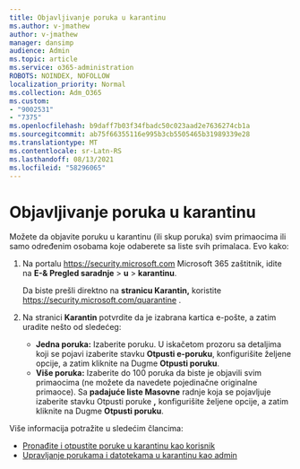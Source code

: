 ```yaml
---
title: Objavljivanje poruka u karantinu
ms.author: v-jmathew
author: v-jmathew
manager: dansimp
audience: Admin
ms.topic: article
ms.service: o365-administration
ROBOTS: NOINDEX, NOFOLLOW
localization_priority: Normal
ms.collection: Adm_O365
ms.custom:
- "9002531"
- "7375"
ms.openlocfilehash: b9daff7b03f34fbadc50c023aad2e7636274cb1a
ms.sourcegitcommit: ab75f66355116e995b3cb5505465b31989339e28
ms.translationtype: MT
ms.contentlocale: sr-Latn-RS
ms.lasthandoff: 08/13/2021
ms.locfileid: "58296065"
---
```

# <a name="release-quarantined-messages"></a>Objavljivanje poruka u karantinu

Možete da objavite poruku u karantinu (ili skup poruka) svim primaocima ili samo određenim osobama koje odaberete sa liste svih primalaca. Evo kako:

1. Na portalu <https://security.microsoft.com> Microsoft 365 zaštitnik, idite na **E-& Pregled saradnje** \> **u** \> **karantinu**.

   Da biste prešli direktno na **stranicu Karantin,** koristite <https://security.microsoft.com/quarantine> .

2. Na stranici **Karantin** potvrdite  da je izabrana kartica e-pošte, a zatim uradite nešto od sledećeg:
   - **Jedna poruka:** Izaberite poruku. U iskačetom prozoru sa detaljima koji se pojavi izaberite stavku **Otpusti e-poruku**, konfigurišite željene opcije, a zatim kliknite na Dugme **Otpusti poruku**.
   - **Više poruka:** Izaberite do 100 poruka da biste je objavili svim primaocima (ne možete da navedete pojedinačne originalne primaoce). Sa **padajuće liste Masovne** radnje koja se pojavljuje izaberite stavku Otpusti poruke **,** konfigurišite željene opcije, a zatim kliknite na Dugme **Otpusti poruku**.

Više informacija potražite u sledećim člancima:

- [Pronađite i otpustite poruke u karantinu kao korisnik](https://docs.microsoft.com/microsoft-365/security/office-365-security/find-and-release-quarantined-messages-as-a-user)
- [Upravljanje porukama i datotekama u karantinu kao admin](https://docs.microsoft.com/microsoft-365/security/office-365-security/manage-quarantined-messages-and-files)
